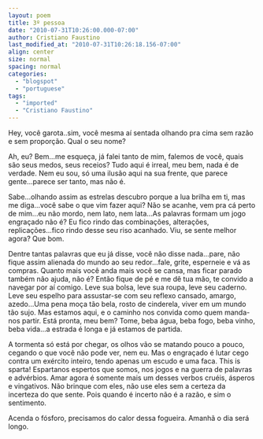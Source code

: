 ```yaml
---
layout: poem
title: 3º pessoa
date: "2010-07-31T10:26:00.000-07:00"
author: Cristiano Faustino
last_modified_at: "2010-07-31T10:26:18.156-07:00"
align: center
size: normal
spacing: normal
categories:
  - "blogspot"
  - "portuguese"
tags:
  - "imported"
  - "Cristiano Faustino"
---
```


Hey, você garota..sim, você mesma aí sentada olhando pra cima sem razão e sem proporção. Qual o seu nome?

Ah, eu? Bem...me esqueça, já falei tanto de mim, falemos de você, quais são seus medos, seus receios? Tudo aqui é irreal, meu bem, nada é de verdade. Nem eu sou, só uma ilusão aqui na sua frente, que parece gente...parece ser tanto, mas não é.

Sabe...olhando assim as estrelas descubro porque a lua brilha em ti, mas me diga...você sabe o que vim fazer aqui? Não se acanhe, vem pra cá perto de mim...eu não mordo, nem lato, nem lata...As palavras formam um jogo engraçado não é? Eu fico rindo das combinações, alterações, replicações...fico rindo desse seu riso acanhado. Viu, se sente melhor agora? Que bom.

Dentre tantas palavras que eu já disse, você não disse nada...pare, não fique assim alienada do mundo ao seu redor...fale, grite, esperneie e vá as compras. Quanto mais você anda mais você se cansa, mas ficar parado também não ajuda, não é? Então fique de pé e me dê tua mão, te convido a navegar por aí comigo. Leve sua bolsa, leve sua roupa, leve seu caderno. Leve seu espelho para assustar-se com seu reflexo cansado, amargo, azedo...Uma pena moça tão bela, rosto de cinderela, viver em um mundo tão sujo. Mas estamos aqui, e o caminho nos convida como quem manda-nos partir. Está pronta, meu bem? Tome, beba água, beba fogo, beba vinho, beba vida...a estrada é longa e já estamos de partida.

A tormenta só está por chegar, os olhos vão se matando pouco a pouco, cegando o que você não pode ver, nem eu. Mas o engraçado é lutar cego contra um exército inteiro, tendo apenas um escudo e uma faca. This is sparta! Espartanos espertos que somos, nos jogos e na guerra de palavras e advérbios. Amar agora é somente mais um desses verbos cruéis, ásperos e vingativos. Não brinque com eles, não use eles sem a certeza da incerteza do que sente. Pois quando é incerto não é a razão, e sim o sentimento.

Acenda o fósforo, precisamos do calor dessa fogueira. Amanhã o dia será longo.